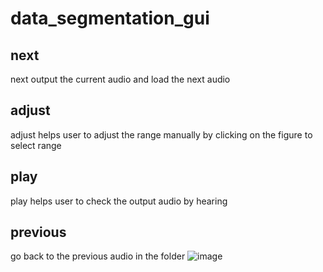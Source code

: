# data_segmentation_gui
## next 
next output the current audio and load the next audio
## adjust 
adjust helps user to adjust the range manually by clicking on the figure to select range 
## play 
play helps user to check the output audio by hearing 
## previous 
go back to the previous audio in the folder 
![image](https://user-images.githubusercontent.com/71302488/178927576-54c3ef49-f39a-48cd-a7d9-e1e0491e6b63.png)
